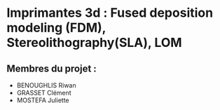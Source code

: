 # Imprimantes 3d : Fused deposition modeling (FDM), Stereolithography(SLA), LOM

## Membres du projet :
- BENOUGHLIS Riwan
- GRASSET Clément
- MOSTEFA Juliette
